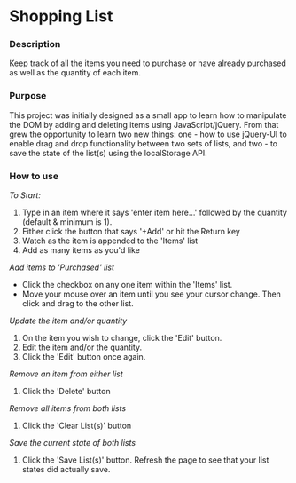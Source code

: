 # Shopping List

### Description
Keep track of all the items you need to purchase or have already purchased as well as the quantity of each item.

### Purpose
This project was initially designed as a small app to learn how to manipulate the DOM by adding and deleting items using
JavaScript/jQuery. From that grew the opportunity to learn two new things: one - how to use jQuery-UI to enable drag and 
drop functionality between two sets of lists, and two - to save the state of the list(s) using the localStorage API.

### How to use
<em>To Start:</em>
1. Type in an item where it says 'enter item here...' followed by the quantity (default & minimum is 1).
2. Either click the button that says '+Add' or hit the Return key
3. Watch as the item is appended to the 'Items' list
4. Add as many items as you'd like

<em>Add items to 'Purchased' list</em>
- Click the checkbox on any one item within the 'Items' list. 
- Move your mouse over an item until you see your cursor change. Then click and drag to the other list.

<em>Update the item and/or quantity</em>
1. On the item you wish to change, click the 'Edit' button.
2. Edit the item and/or the quantity.
3. Click the 'Edit' button once again.

<em>Remove an item from either list</em>
1. Click the 'Delete' button

<em>Remove all items from both lists</em>
1. Click the 'Clear List(s)' button

<em>Save the current state of both lists</em>
1. Click the 'Save List(s)' button. 
Refresh the page to see that your list states did actually save.